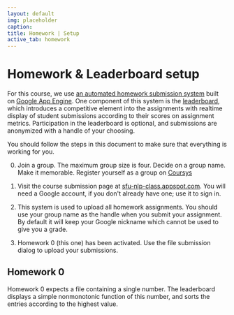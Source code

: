 ```yaml
---
layout: default
img: placeholder 
caption: 
title: Homework | Setup
active_tab: homework
---
```


Homework & Leaderboard setup
=============================================================

For this course, we use [an automated homework submission system](http://sfu-nlp-class.appspot.com)
built on [Google App Engine](https://appengine.google.com). One component of this system is the
[leaderboard](leaderboard.html), which introduces a competitive element into the assignments with
realtime display of student submissions according to their scores on assignment
metrics. Participation in the leaderboard is optional, and submissions are anonymized with a handle
of your choosing.

You should follow the steps in this document to make sure that everything is working for you.

0. Join a group. The maximum group size is four. Decide on a group name. Make it memorable. Register
yourself as a group on [Coursys](https://courses.cs.sfu.ca)

1. Visit the course submission page at [sfu-nlp-class.appspot.com](http://sfu-nlp-class.appspot.com). You
will need a Google account, if you don't already have one; use it to sign in.

2. This system is used to upload all homework assignments. You should use your group name
as the handle when you submit your assignment. By default it will keep your Google nickname
which cannot be used to give you a grade.

3. Homework 0 (this one) has been activated. Use the file submission
dialog to upload your submissions. 

## Homework 0

Homework 0 expects a file containing a single number. The leaderboard displays a simple
nonmonotonic function of this number, and sorts the entries according to the highest value.

